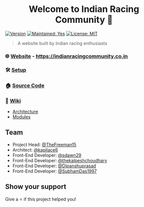 <h1 align="center">Welcome to Indian Racing Community 👋</h1>

[![Version](https://img.shields.io/badge/Version-5.1.0-blue.svg)](https://github.com/indianracingcommunity/RLIProject/releases/latest)
[![Maintained: Yes](https://img.shields.io/badge/Maintained%3F-Yes-green.svg)](https://github.com/indianracingcommunity/RLIProject/graphs/contributors)
[![License: MIT](https://img.shields.io/badge/License-MIT-red.svg)](./license.md)

> A website built by Indian racing enthusiasts

### 🌐 [Website](https://indianracingcommunity.co.in) - https://indianracingcommunity.co.in
### 🛠️ [Setup](./resources/docs/setup.md)
### 🏠 [Source Code](https://github.com/indianracingcommunity/RLIProject)
### 📝 [Wiki](https://github.com/indianracingcommunity/RLIProject/wiki)
* [Architecture](./resources/docs/architecture.md)
* [Modules](./resources/docs/modules.md)

## Team

* Project Head: [@TheFreeman15](https://github.com/TheFreeman15)
* Architect: [@kapilace6](https://github.com/kapilace6)
* Front-End Developer: [@sdawn29](https://github.com/sdawn29)
* Front-End Developer: [@thekalpeshchoudhary](https://github.com/thekalpeshchoudhary)
* Front-End Developer: [@Dipanshuprasad](https://github.com/Dipanshuprasad)
* Front-End Developer: [@SubhamDas1997](https://github.com/SubhamDas1997)

## Show your support

Give a ⭐️ if this project helped you!
